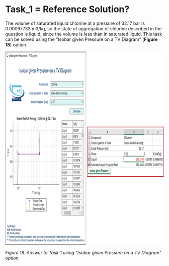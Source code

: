 # Task_1 = Reference Solution?

The volume of saturated liquid chlorine at a pressure of 32.17 bar is 0.00097733 m3/kg, so the state of aggregation of chlorine described in the question is liquid, since the volume is less than in saturated liquid. This task can be solved using the "Isobar given Pressure on a TV Diagram" (**Figure 18**) option.

<img src="https://github.com/IMClick-Project/IQ/blob/main/Cubic%20Equations%20of%20State%20Simulator/MATLAB%20Grader/Assignment%202/Problem%202/Assessment%20and%20Code/T2-1.jpg" width="973" height="611">

*Figure 18. Answer to Task 1 using "Isobar given Pressure on a TV Diagram" option.*